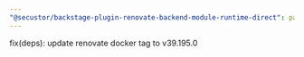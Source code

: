 ```yaml
---
"@secustor/backstage-plugin-renovate-backend-module-runtime-direct": patch
---
```


fix(deps): update renovate docker tag to v39.195.0

